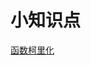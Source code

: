 # 小知识点
<a href="https://www.zhangxinxu.com/wordpress/2013/02/js-currying/" target="_blank">函数柯里化</a>  